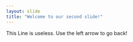```yaml
---
layout: slide
title: "Welcome to our second slide!"
---
```

This Line is useless.
Use the left arrow to go back!
